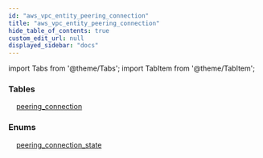 ```yaml
---
id: "aws_vpc_entity_peering_connection"
title: "aws_vpc_entity_peering_connection"
hide_table_of_contents: true
custom_edit_url: null
displayed_sidebar: "docs"
---
```


import Tabs from '@theme/Tabs';
import TabItem from '@theme/TabItem';

<Tabs queryString="view">
  <TabItem value="components" label="Components" default>

### Tables

    [peering_connection](../../aws/tables/aws_vpc_entity_peering_connection.PeeringConnection)

### Enums
    [peering_connection_state](../../aws/enums/aws_vpc_entity_peering_connection.PeeringConnectionState)

</TabItem>
  <TabItem value="code-examples" label="Code examples">

</TabItem>
</Tabs>
